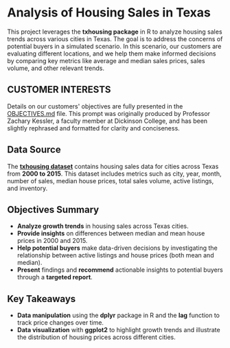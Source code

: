 # Analysis of Housing Sales in Texas

This project leverages the **txhousing package** in R to analyze housing sales trends across various cities in Texas. The goal is to address the concerns of potential buyers in a simulated scenario. In this scenario, our customers are evaluating different locations, and we help them make informed decisions by comparing key metrics like average and median sales prices, sales volume, and other relevant trends. 

## CUSTOMER INTERESTS
Details on our customers' objectives are fully presented in the [OBJECTIVES.md](https://github.com/ngpmnam/Analysis-on-Housing-Sales-in-Texas/blob/main/OBJECTIVES.md) file. This prompt was originally produced by Professor Zachary Kessler, a faculty member at Dickinson College, and has been slightly rephrased and formatted for clarity and conciseness. 

## Data Source
The [**txhousing dataset**](https://ggplot2.tidyverse.org/reference/txhousing.html) contains housing sales data for cities across Texas from **2000 to 2015**. This dataset includes metrics such as city, year, month, number of sales, median house prices, total sales volume, active listings, and inventory.

## Objectives Summary
- **Analyze growth trends** in housing sales across Texas cities.
- **Provide insights** on differences between median and mean house prices in 2000 and 2015.
- **Help potential buyers** make data-driven decisions by investigating the relationship between active listings and house prices (both mean and median).
- **Present** findings and **recommend** actionable insights to potential buyers through a **targeted report**.

## Key Takeaways
- **Data manipulation** using the **dplyr** package in R and the **lag** function to track price changes over time.
- **Data visualization** with **ggplot2** to highlight growth trends and illustrate the distribution of housing prices across different cities.


